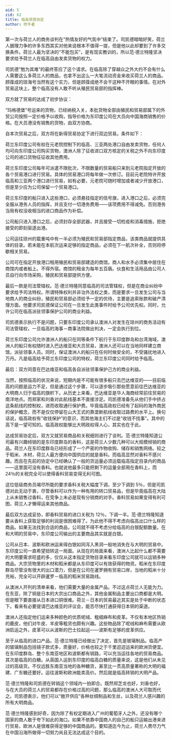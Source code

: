```yaml
---
aid: 5
zid: 62
title: 临高贸易协定
author: 吹牛者
---
```


第一次与荷兰人的商务谈判在“热情友好的气氛中”结束了。司凯德暗暗好笑，荷兰人据理力争的许多东西其实对他来说根本不值得一提，但是他以此却要到了许多交换条件。荷兰人最为坚决的“不能包买”，是有现实教训的，所以范·德兰特隆坚决要求给予荷兰人在临高自由发卖货物的权力。

司凯德“勉为其难”的最终答应了这个请求。在临高除了穿越众之外大约不会有什么人需要这么多荷兰人的商品，也拿不出这么一大笔流动资金来收买荷兰人的商品。顾葆成的琼海号当然有这个实力，但是顾葆成绝不会干这种不开眼的事情。在对外贸易这块上，整个临高没有人敢不听从殖民贸易部的指挥棒。

双方就了贸易的达成了初步协议：

“玛格德堡”号运来的货物，已经纳税入关，本批货物全部由殖民和贸易部属下的外贸公司按照一定价格予以收购，指导价格为东印度公司在大员向中国海商销售的价格。在大员港没有销售的货物，由双方协商。

自本次贸易之后，双方将在新得贸易协定下进行双边贸易。条件如下：

荷兰东印度公司有权在元老院控制下的临高、三亚两处港口自由发卖货物，任何人均可向东印度公司购买货物，澳洲人除了征收进口双方核定的关税之外不向东印度公司的进口货物征征收其他费用。

荷兰东印度公司每年可派遣不限批次，不限数量的贸易船只来到元老院指定开放的各个贸易港口进行贸易。具体的贸易港口将每年做一次修订。目前元老院特许开放临高和三亚两个港口进行贸易，如有必要，元老院可随时增加或者减少开放港口，但是至少应为公司保留一个贸易港口。

荷兰东印度的船只进入这些港口，必须悬挂指定的信号旗，进入港口之后，必须完全服从港务人员的指挥，并且支付一切港务费用——该项费用不得减免。否则港务当局有权没收相当的进口商品作为补偿。

公司船只进入港口之后，必须封存全部武器，并且接受一切检疫和消毒措施，拒绝接受的即刻驱逐出港。

公司运往琼州的载重吨中有一半必须为殖民和贸易部指定商品，该类商品就提供具体的目录。若未能在本航次运来足够的指定商品，必须在下一航次补全，否则将停歇相关贸易。

公司可在指定开放港口租用殖民和贸易部建造的商馆。商人和水手必须集中居住在商馆内或者船上。不得外宿。商馆的租金为每年五百盾。伙食和生活用品由公司人员自行向市场采购，殖民和贸易部提供方便。

最后一款是司法管辖权。范·德兰特隆同意临高的司法管辖权，但是在商业纠纷中要求给予司法特权。所谓特殊权利并非治外法权之类，而是要求一旦发生公司与当地商人的商业纠纷，殖民和贸易部必须给予一定的优待，主要是追索账款和破产清理方面。他要求司凯德保证公司在一旦发生此类事件时给予公司优先权。同时，允许公司在临高派驻领事保护公司的商业利益。

司凯德表示执行不是问题，只要东印度公司承认澳洲人对发生在琼州的商务活动有司法管辖权，一旦临高的海事－商事法院做出判决，一定会执行到位。

荷兰东印度公司允许澳洲人的船只在同等条件下航行于东印度群岛和台湾海域，澳洲人的船只有权随时进入巴达维亚和大员贸易，澳洲人还可以在当地同样建立商馆，派驻领事人员。同时，保证澳洲人的船只在任何时候安全的，不受骚扰地进入万丹。凡是临高给予荷兰东印度公司的特权，荷兰东印度公司同时给予临高。

最后：双方同意在巴达维亚和临高各自派驻领事保护己方的商业利益。

当然，按照临高的状况来说，短期内是不可能有很多船只去巴达维亚的——目前临高的问题是运力不足，但是通过这个步骤，可以逐步吸引那些愿意前往巴达维亚的大明商人归于临高的旗帜下。从历史上来看，巴达维亚是华人海商经常前往贸易的南洋地点。而郑家和刘香对此航线基本不直接涉足。司凯德准备先从他们手中挤占这条航线的控制权，进而收取通行保护费。毕竟临高政权已经有了起码的海外商民的保护概念，而不是仅仅停留在山大王式的靠垄断航线收取过路费的水平上。换句话说，临高政权有“收钱保护”的意识，而其他海主们不过是“收钱不找事”。其中的高下是一望可知的。临高政权能够比大明政权得人心，其实也在于此。

达成贸易协定后，双方又就贸易商品和关税细则进行了谈判。范·德兰特隆知道公司最有兴趣倾销的是东印度群岛的香料，这是荷兰人少数几种可以大规模倾销的商品。荷兰人在东印度群岛已经形成了一个严密的作物收购、储存和销售网络。较之于稻米、木材，荷兰人最方便向中国供应的就是香料。而临高显然对香料不感兴趣。而且在先前的协定中已经确认了一般的货运量必须运载临高指定目录内的商品——这里面可没有香料。也就说他最多只能把剩下的运量全部用在香料上，而 24％的关税完全可以使得香料贸易变得无利可图。

这位低级商务员竭尽所能的要求香料关税大幅度下调，至少下调到 5％，但是司凯德对此无动于衷，尽管香料可以作为一种有用的转口贸易品，但是毕竟临高在大陆上从未销售过香料，在竞争上未必是现有分销商的对手。香料贸易如果变得有利可图，荷兰人才懒得运来其他商品。

最后双方达成妥协，即香料贸易的进口关税为 12％，下调一半。范·德兰特隆知道要从香料上获取足够的利润是很困难得了。为此他不得不考虑向临高出口什么样的商品。如果无法找到合适的商品，公司就不得不考虑分给临高的白银配额数量。在和大明的贸易中，东印度公司输出的主要商品其实就是白银。

公司从日本、波斯和欧洲运来得白银如同泻入黑洞一般地消失在与大明的贸易中。东印度公司一直希望扭转这一局面。从现在的局面来看，澳洲人比起什么都不需要的大明要需求旺盛的多，仅仅从这本指定货物目录来看东印度公司就可以运销多种商品。大宗货物里的木材和稻米都是从东印度可以有效获得的物资。稻米在东印度群岛尽管没有很大的出口潜力，但是在公司在暹罗拥有贸易口岸，当地的稻米十分充裕，完全可以开辟暹罗－临高的稻米贸易路线。

从澳洲人开列的清单来看，他们需要大量的金属产品。不过这点荷兰人无能为力。在东亚，除了铜是日本的大宗出口商品之外，其他金属制品主要出口商都是大明。但是眼下要直接从日本进口铜很难。荷兰－日本的贸易最近其实是处于中断的状态下。看来有必要提请巴达维亚的评议会，能否尽快打通获得日本铜的渠道。

澳洲人还指定他们运来多种颜色的优质呢绒、粗细麻布和皮革。不仅有本地区热销的鹿皮，他们对牛皮、羊皮等粗货也颇有兴趣。这些物品除了呢绒和麻布需要从欧洲启运之外，皮革可以从波斯的巴士拉起运——波斯有足够的皮革供应。

至于从临高的进口产品。范·德兰特隆已经做出了决定，首先是玻璃制品。临高产的玻璃制品包括镜子款式多，质量好，价格也较之于千里迢迢运来的欧洲货便宜。在东印度群岛、整个东南亚地区和波斯都有销路，可以充当运往各地的贸易商品。其次是临高的白糖。从英国人运到东印度的临高白糖的质量来说，这是他们从未见过的高级货。不仅远胜东南亚当地的各种糖货，甚至比一贯高质量著称的大明的福建、广东糖还要好。运往波斯和欧洲能卖高价。然后就是临高转销的大明产品。

范·德兰特隆和司凯德在转销这个领域内一拍即合。既然郑芝龙也好，刘香也好，与在大员的荷兰人的贸易都存在价格过高的问题，那么临高的澳洲人大可取而代之。司凯德表示，他们可以“敞开供应”各种丝绸制品和生丝，以及荷兰人感兴趣的所有大明商品。

范·德兰特隆感到好奇，因为除了有权定期进入广州的葡萄牙人之外，还没有哪个国家的商人敢于夸下如此的海口。如果不依靠中国商人的自己的船只运输出港来进行贸易，欧洲人是很难获得足够的中国商品的。要知道迄今为止，荷兰人费尽力气在中国沿海所做得一切努力尚且无法达成这个目的。
